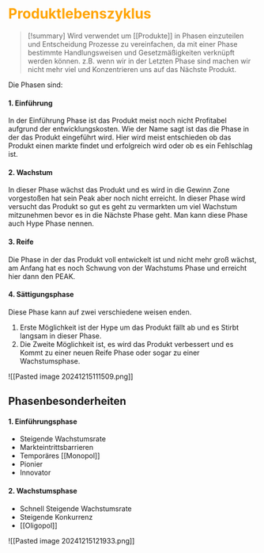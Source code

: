 # <font color = "orange">Produktlebenszyklus</font>
>[!summary]
Wird verwendet um [[Produkte]] in Phasen einzuteilen und Entscheidung Prozesse zu vereinfachen, da mit einer Phase bestimmte Handlungsweisen und Gesetzmäßigkeiten verknüpft werden können. 
>z.B. wenn wir in der Letzten Phase sind machen wir nicht mehr viel und Konzentrieren uns auf das Nächste Produkt.

Die Phasen sind:
#### 1. Einführung
In der Einführung Phase ist das Produkt meist noch nicht Profitabel aufgrund der entwicklungskosten. Wie der Name sagt ist das die Phase in der das Produkt eingeführt wird.
Hier wird meist entschieden ob das Produkt einen markte findet und erfolgreich wird oder ob es ein Fehlschlag ist.
#### 2. Wachstum
In dieser Phase wächst das Produkt und es wird in die Gewinn Zone vorgestoßen hat sein Peak aber noch nicht erreicht. 
In dieser Phase wird versucht das Produkt so gut es geht zu vermarkten um viel Wachstum mitzunehmen bevor es in die Nächste Phase geht.
Man kann diese Phase auch Hype Phase nennen.
#### 3. Reife 
Die Phase in der das Produkt voll entwickelt ist und nicht mehr groß wächst, am Anfang hat es noch Schwung von der Wachstums Phase und erreicht hier dann den PEAK.
#### 4. Sättigungsphase 
Diese Phase kann auf zwei verschiedene weisen enden. 
1. Erste Möglichkeit ist der Hype um das Produkt fällt ab und es Stirbt langsam in dieser Phase. 
2. Die Zweite Möglichkeit ist, es wird das Produkt verbessert und es Kommt zu einer neuen Reife Phase oder sogar zu einer Wachstumsphase.

![[Pasted image 20241215111509.png]]
## Phasenbesonderheiten
#### 1. Einführungsphase
- Steigende Wachstumsrate
- Markteintrittsbarrieren
- Temporäres [[Monopol]]
- Pionier
- Innovator
#### 2. Wachstumsphase
- Schnell Steigende Wachstumsrate
- Steigende Konkurrenz 
- [[Oligopol]] 


![[Pasted image 20241215121933.png]]